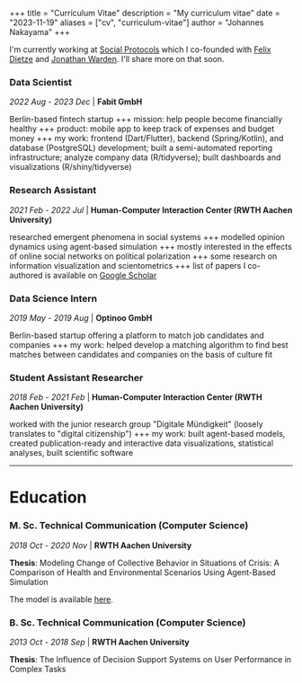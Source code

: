 +++
title = "Curriculum Vitae"
description = "My curriculum vitae"
date = "2023-11-19"
aliases = ["cv", "curriculum-vitae"]
author = "Johannes Nakayama"
+++

I'm currently working at [Social Protocols](https://social-protocols.org/) which I co-founded with [Felix Dietze](https://felx.me/) and [Jonathan Warden](https://jonathanwarden.com/).
I'll share more on that soon.

### Data Scientist

*2022 Aug - 2023 Dec* | **Fabit GmbH**

Berlin-based fintech startup +++ mission: help people become financially healthy +++ product: mobile app to keep track of expenses and budget money +++ my work: frontend (Dart/Flutter), backend (Spring/Kotlin), and database (PostgreSQL) development; built a semi-automated reporting infrastructure; analyze company data (R/tidyverse); built dashboards and visualizations (R/shiny/tidyverse)


### Research Assistant 

*2021 Feb - 2022 Jul* | **Human-Computer Interaction Center (RWTH Aachen University)**

researched emergent phenomena in social systems +++ modelled opinion dynamics using agent-based simulation +++ mostly interested in the effects of online social networks on political polarization +++ some research on information visualization and scientometrics +++ list of papers I co-authored is available on [Google Scholar](https://scholar.google.com/citations?user=UJHPeoUAAAAJ&hl=de&oi=ao)


### Data Science Intern 

*2019 May - 2019 Aug* | **Optinoo GmbH**

Berlin-based startup offering a platform to match job candidates and companies +++ my work: helped develop a matching algorithm to find best matches between candidates and companies on the basis of culture fit


### Student Assistant Researcher 

*2018 Feb - 2021 Feb* | **Human-Computer Interaction Center (RWTH Aachen University)**

worked with the junior research group "Digitale Mündigkeit" (loosely translates to "digital citizenship") +++
my work: built agent-based models, created publication-ready and interactive data visualizations, statistical analyses, built scientific software

---

# Education

### M. Sc. Technical Communication (Computer Science)

*2018 Oct - 2020 Nov* | **RWTH Aachen University**

**Thesis**: Modeling Change of Collective Behavior in Situations of Crisis: A Comparison of Health and Environmental Scenarios Using Agent-Based Simulation

The model is available [here](https://github.com/JohannesNakayama/EpidemicModel.jl).

### B. Sc. Technical Communication (Computer Science)

*2013 Oct - 2018 Sep* | **RWTH Aachen University**

**Thesis**: The Influence of Decision Support Systems on User Performance in Complex Tasks


